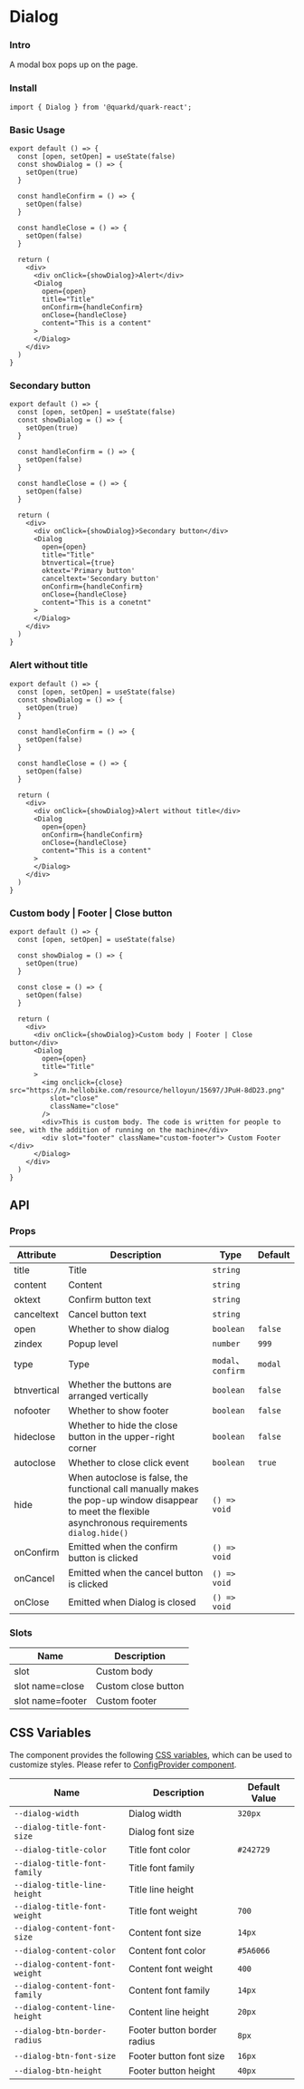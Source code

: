 # Dialog

### Intro

A modal box pops up on the page.

### Install

```tsx
import { Dialog } from '@quarkd/quark-react';
```
### Basic Usage
```tsx
export default () => {
  const [open, setOpen] = useState(false)
  const showDialog = () => {
    setOpen(true)
  }

  const handleConfirm = () => {
    setOpen(false)
  }

  const handleClose = () => {
    setOpen(false)
  }

  return (
    <div>
      <div onClick={showDialog}>Alert</div>
      <Dialog
        open={open}
        title="Title"
        onConfirm={handleConfirm}
        onClose={handleClose}
        content="This is a content"
      >
      </Dialog>
    </div>
  )
}
```
### Secondary button
```tsx
export default () => {
  const [open, setOpen] = useState(false)
  const showDialog = () => {
    setOpen(true)
  }

  const handleConfirm = () => {
    setOpen(false)
  }

  const handleClose = () => {
    setOpen(false)
  }

  return (
    <div>
      <div onClick={showDialog}>Secondary button</div>
      <Dialog
        open={open}
        title="Title"
        btnvertical={true}
        oktext='Primary button'
        canceltext='Secondary button'
        onConfirm={handleConfirm}
        onClose={handleClose}
        content="This is a conetnt"
      >
      </Dialog>
    </div>
  )
}
```

### Alert without title
```tsx
export default () => {
  const [open, setOpen] = useState(false)
  const showDialog = () => {
    setOpen(true)
  }

  const handleConfirm = () => {
    setOpen(false)
  }

  const handleClose = () => {
    setOpen(false)
  }

  return (
    <div>
      <div onClick={showDialog}>Alert without title</div>
      <Dialog
        open={open}
        onConfirm={handleConfirm}
        onClose={handleClose}
        content="This is a content"
      >
      </Dialog>
    </div>
  )
}
```


### Custom body | Footer | Close button
```tsx
export default () => {
  const [open, setOpen] = useState(false)

  const showDialog = () => {
    setOpen(true)
  }

  const close = () => {
    setOpen(false)
  }

  return (
    <div>
      <div onClick={showDialog}>Custom body | Footer | Close button</div>
      <Dialog
        open={open}
        title="Title"
      >
        <img onclick={close} src="https://m.hellobike.com/resource/helloyun/15697/JPuH-8dD23.png"
          slot="close"
          className="close"
        />
        <div>This is custom body. The code is written for people to see, with the addition of running on the machine</div>
        <div slot="footer" className="custom-footer"> Custom Footer </div>
      </Dialog>
    </div>
  )
}
```
## API

### Props

| Attribute   | Description                      | Type   | Default           |
|-------------|----------------------------------|--------|------------------|
| title       | Title                            | `string` |
| content     | Content                          | `string` |
| oktext      | Confirm button text              | `string` |
| canceltext  | Cancel button text               | `string` |
| open        | Whether to show dialog           | `boolean` | `false` |
| zindex      | Popup level                      | `number`  | `999` |
| type        | Type                             | `modal`、`confirm` | `modal`
| btnvertical | Whether the buttons are arranged vertically | `boolean` | `false` |
| nofooter    | Whether to show footer           | `boolean` | `false` |
| hideclose   | Whether to hide the close button in the upper-right corner |` boolean ` | `false` |
| autoclose   | Whether to close click event     | `boolean` | `true` |
| hide        | When autoclose is false, the functional call manually makes the pop-up window disappear to meet the flexible asynchronous requirements` dialog.hide()`  | `() => void` |
| onConfirm   | Emitted when the confirm button is clicked | `() => void` |
| onCancel    | Emitted when the cancel button is clicked  | `() => void` |
| onClose     | Emitted when Dialog is closed    | `() => void` |

### Slots
| Name               | Description                      |
|--------------------|----------------------------------|
| slot               | Custom body                      |
| slot name=close    | Custom close button              |
| slot name=footer   | Custom footer                    |

## CSS Variables

The component provides the following [CSS variables](https://developer.mozilla.org/zh-CN/docs/Web/CSS/Using_CSS_custom_properties), which can be used to customize styles. Please refer to [ConfigProvider component](#/zh-CN/guide/theme).

| Name                            | Description               | Default Value |
| ------------------------------- | --------------------------| ------------ |
| `--dialog-width`                | Dialog width              | `320px`
| `--dialog-title-font-size`      | Dialog font size          |
| `--dialog-title-color`          | Title font color          | `#242729`
| `--dialog-title-font-family`    | Title font family         |
| `--dialog-title-line-height`    | Title line height         |
| `--dialog-title-font-weight`    | Title font weight         | `700`
| `--dialog-content-font-size`    | Content font size         | `14px`
| `--dialog-content-color`        | Content font color        | `#5A6066`
| `--dialog-content-font-weight`  | Content font weight       | `400`
| `--dialog-content-font-family`  | Content font family       | `14px`
| `--dialog-content-line-height`  | Content line height       | `20px`
| `--dialog-btn-border-radius`    | Footer button border radius | `8px`
| `--dialog-btn-font-size`        | Footer button font size     | `16px`
| `--dialog-btn-height`           | Footer button height        | `40px`
